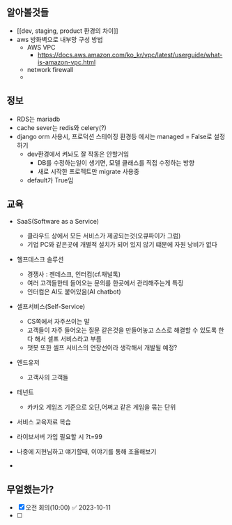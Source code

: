 ## 알아볼것들
- [[dev, staging, product 환경의 차이]]
- aws 방화벽으로 내부망 구성 방법
	- AWS VPC
		- https://docs.aws.amazon.com/ko_kr/vpc/latest/userguide/what-is-amazon-vpc.html
	- network firewall
	- 

## 정보
- RDS는 mariadb
- cache sever는 redis와 celery(?)
- django orm 사용시, 프로덕션 스테이징 환경등 에서는 managed = False로 설정하기
	- dev환경에서 켜놔도 잘 작동은 안할거임
		- DB를 수정하는일이 생기면, 모델 클래스를 직접 수정하는 방향
		- 새로 시작한 프로젝트만 migrate 사용중
	- default가 True임

## 교육
- SaaS(Software as a Service)
	- 클라우드 상에서 모든 서비스가 제공되는것(오큐파이가 그럼)
	- 기업 PC와 같은곳에 개별적 설치가 되어 있지 않기 떄문에 자원 낭비가 없다
- 헬프데스크 솔루션
	- 경쟁사 : 젠데스크, 인터컴(cf.채널톡)
	- 여러 고객들한테 들어오는 문의를 한곳에서 관리해주는게 특징
	- 인터컴은 AI도 붙어있음(AI chatbot)
- 셀프서비스(Self-Service)
	- CS쪽에서 자주쓰이는 말
	- 고객들이 자주 들어오는 질문 같은것을 만들어놓고 스스로 해결할 수 있도록 한다 해서 셀프 서비스라고 부름
	- 챗봇 또한 셀프 서비스의 연장선이라 생각해서 개발될 예정?
- 엔드유저
	- 고객사의 고객들
- 테넌트
	- 카카오 게임즈 기준으로 오딘,어쩌고 같은 게임을 묶는 단위


- 서비스 교육자료 복습
- 라이브서버 가입 필요할 시  ?t=99
- 나중에 지현님하고 얘기할때, 이야기를 통해 조율해보기
- 

## 무얼했는가?
- [x] 오전 회의(10:00) ✅ 2023-10-11
- [ ] 